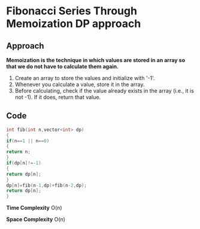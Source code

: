 # Fibonacci Series Through Memoization DP approach

## Approach

**Memoization is the technique in which values are stored in an array so that we do not have to calculate them again.**

1. Create an array to store the values and initialize with '-1'.
2. Whenever you calculate a value, store it in the array.
3. Before calculating, check if the value already exists in the array (i.e., it is not -1). If it does, return that value.

## Code

```C++
int fib(int n,vector<int> dp)
{
if(n==1 || n==0)
{
return n;
}
if(dp[n]!=-1)
{
return dp[n];
}
dp[n]=fib(n-1,dp)+fib(n-2,dp);
return dp[n];
}
```

**Time Complexity** O(n)

**Space Complexity** O(n)
